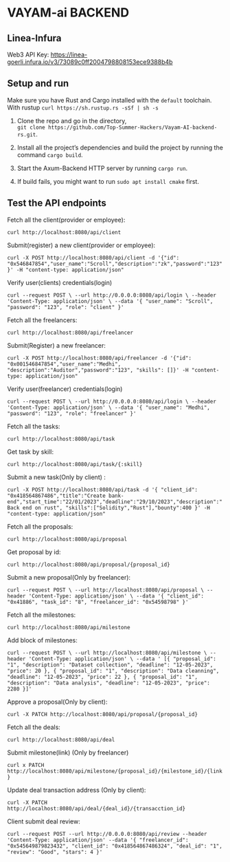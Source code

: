 # VAYAM-ai BACKEND

## Linea-Infura

Web3 API Key: https://linea-goerli.infura.io/v3/73089c0ff2004798808153ece9388b4b

## Setup and run

Make sure you have Rust and Cargo installed with the `default` toolchain.  
With rustup `curl https://sh.rustup.rs -sSf | sh -s`

1. Clone the repo and go in the directory,  
   `git clone https://github.com/Top-Summer-Hackers/Vayam-AI-backend-rs.git`.
2. Install all the project’s dependencies and build the project by running the command `cargo build`.
3. Start the Axum-Backend HTTP server by running `cargo run`.

4. If build fails, you might want to run `sudo apt install cmake` first.

## Test the API endpoints

Fetch all the client(provider or employee):

`curl http://localhost:8080/api/client`

Submit(register) a new client(provider or employee):

`curl -X POST http://localhost:8080/api/client -d '{"id": "0x546847854","user_name":"Scroll","description":"zk","password":"123"}' -H "content-type: application/json"`

Verify user(clients) credentials(login)

`curl --request POST \
 --url http://0.0.0.0:8080/api/login \
 --header 'Content-Type: application/json' \
 --data '{
"user_name": "Scroll",
"password": "123",
"role": "client"
}'`

Fetch all the freelancers:

`curl http://localhost:8080/api/freelancer`

Submit(Register) a new freelancer:

`curl -X POST http://localhost:8080/api/freelancer -d '{"id": "0x001546847854","user_name":"Medhi",	"description":"Auditor","password":"123", "skills": []}' -H "content-type: application/json"`

Verify user(freelancer) credentials(login)

`curl --request POST \
  --url http://0.0.0.0:8080/api/login \
  --header 'Content-Type: application/json' \
  --data '{
    "user_name": "Medhi",
    "password": "123",
		"role": "freelancer"
}'`

Fetch all the tasks:

`curl http://localhost:8080/api/task`

Get task by skill:

`curl http://localhost:8080/api/task/{:skill}`

Submit a new task(Only by client) :

`curl -X POST http://localhost:8080/api/task -d '{
	"client_id": "0x418564867486","title":"Create bank-end","start_time":"22/01/2023","deadline":"29/10/2023","description":"Back end on rust", "skills":["Solidity","Rust"],"bounty":400 }' -H "content-type: application/json"`

Fetch all the proposals:

`curl http://localhost:8080/api/proposal`

Get proposal by id:

`curl http://localhost:8080/api/proposal/{proposal_id}`

Submit a new proposal(Only by freelancer):

`curl --request POST \
  --url http://localhost:8080/api/proposal \
  --header 'Content-Type: application/json' \
  --data '{
	"client_id": "0x41886",
	"task_id": "8",
	"freelancer_id": "0x54598798"
}'`

Fetch all the milestones:

`curl http://localhost:8080/api/milestone`

Add block of milestones:

`curl --request POST \
 --url http://localhost:8080/api/milestone \
 --header 'Content-Type: application/json' \
 --data ' [{
"proposal_id": "1",
"description": "Dataset collection",
"deadline": "12-05-2023",
"price": 20
},
{
"proposal_id": "1",
"description": "Data cleanning",
"deadline": "12-05-2023",
"price": 22
},
{
"proposal_id": "1",
"description": "Data analysis",
"deadline": "12-05-2023",
"price": 2280
}]'`

Approve a proposal(Only by client):

`curl -X PATCH http://localhost:8080/api/proposal/{proposal_id}`

Fetch all the deals:

`curl http://localhost:8080/api/deal`

Submit milestone(link) (Only by freelancer)

`curl x PATCH http://localhost:8080/api/milestone/{proposal_id}/{milestone_id}/{link}`

Update deal transaction address (Only by client):

`curl -X PATCH http://localhost:8080/api/deal/{deal_id}/{transacction_id}`

Client submit deal review:

`curl --request POST --url http://0.0.0.0:8080/api/review --header 'Content-Type: application/json' --data '{
	"freelancer_id": "0x545649879823432",
	"client_id": "0x418564867486324",
	"deal_id": "1",
	"review": "Good",
	"stars": 4
}'`
